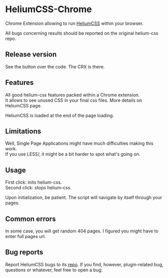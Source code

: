 # HeliumCSS-Chrome
Chrome Extension allowing to run [HeliumCSS](https://github.com/geuis/helium-css) within your browser.  
  
All bugs concerning results should be reported on the original helium-css repo. 
  
## Release version  
See the button over the code. The CRX is there. 
 
## Features
All good helium-css features packed within a Chrome extension.  
It allows to see unused CSS in your final css files. More details on HeliumCSS page.   
  
HeliumCSS is loaded at the end of the page loading. 


## Limitations
Well, Single Page Applications might have much difficulties making this work.    
If you use LESS/, it might be a bit harder to spot what's going on.   

## Usage
First click: inits helium-css.   
Second click: stops helium-css.  
  
Upon initialization, be patient. The script will navigate by itself through your pages. 

## Common errors
In some case, you will get random 404 pages. I figured you might have to enter full pages url. 

## Bug reports
Report HeliumCSS bugs to its [repo](https://github.com/geuis/helium-css).
If you find, however, plugin-related bug, questions or whatever, feel free to open a bug. 